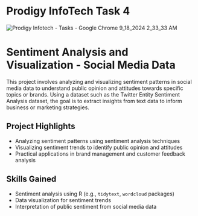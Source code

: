 # Prodigy InfoTech Task 4
![Prodigy Infotech - Tasks - Google Chrome 9_18_2024 2_33_33 AM](https://github.com/user-attachments/assets/916ec30a-be1d-44ab-b894-7ca2695d6ca9)

# Sentiment Analysis and Visualization - Social Media Data

This project involves analyzing and visualizing sentiment patterns in social media data to understand public opinion and attitudes towards specific topics or brands. Using a dataset such as the Twitter Entity Sentiment Analysis dataset, the goal is to extract insights from text data to inform business or marketing strategies.

## Project Highlights
- Analyzing sentiment patterns using sentiment analysis techniques
- Visualizing sentiment trends to identify public opinion and attitudes
- Practical applications in brand management and customer feedback analysis

## Skills Gained
- Sentiment analysis using R (e.g., `tidytext`, `wordcloud` packages)
- Data visualization for sentiment trends
- Interpretation of public sentiment from social media data
